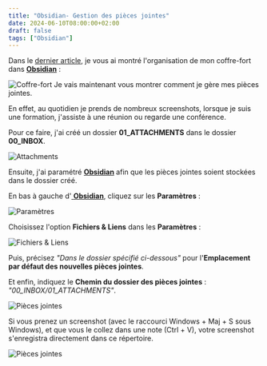 ```yaml
---
title: "Obsidian- Gestion des pièces jointes"
date: 2024-06-10T08:00:00+02:00
draft: false
tags: ["Obsidian"]
---
```

Dans le [dernier article](/posts/obsidian-la-methode-PARA), je vous ai montré l'organisation de mon coffre-fort dans <a target="_blank" href="https://obsidian.md/"> **Obsidian**</a> :

![Coffre-fort](/images/Pasted_image_20240531130253.jpg#center)
Je vais maintenant vous montrer comment je gère mes pièces jointes.

En effet, au quotidien je prends de nombreux screenshots, lorsque je suis une formation, j'assiste à une réunion ou regarde une conférence.

Pour ce faire, j'ai créé un dossier **01_ATTACHMENTS** dans le dossier **00_INBOX**.

![Attachments](/images/Pasted_image_20240610214225.jpg#center)

Ensuite, j'ai paramétré <a target="_blank" href="https://obsidian.md/"> **Obsidian**</a> afin que les pièces jointes soient stockées dans le dossier créé.

En bas à gauche d'<a target="_blank" href="https://obsidian.md/"> **Obsidian**</a>, cliquez sur les **Paramètres** :

![Paramètres](/images/Pasted_image_20240610214735.jpg#center)

Choisissez l'option **Fichiers & Liens** dans les **Paramètres** : 

![Fichiers & Liens](/images/Pasted_image_20240610214812.jpg#center)

Puis, précisez *"Dans le dossier spécifié ci-dessous"* pour l'**Emplacement par défaut des nouvelles pièces jointes**.

Et enfin, indiquez le **Chemin du dossier des pièces jointes** : *"00_INBOX/01_ATTACHMENTS"*.

![Pièces jointes](/images/Pasted_image_20240610214835.jpg#center)

Si vous prenez un screenshot (avec le raccourci Windows + Maj + S sous Windows), et que vous le collez dans une note (Ctrl + V), votre screenshot s'enregistra directement dans ce répertoire.

![Pièces jointes](/images/Pasted_image_20240610222056.jpg#center)